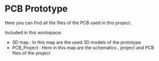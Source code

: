 # PCB Prototype 

Here you can find all the files of the PCB used in this project.

Included in this workspace: 

- 3D map : In this map are the used 3D models of the prototype
- PCB_Project : Here in this map are the schematics , project and PCB files of the project


